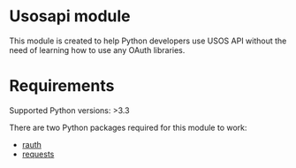 Usosapi module
==============

This module is created to help Python developers use USOS API
without the need of learning how to use any OAuth libraries.

Requirements
============
Supported Python versions: >3.3

There are two Python packages required for this module to work:
 * [rauth](https://github.com/litl/rauth)
 * [requests](https://github.com/kennethreitz/requests)
